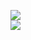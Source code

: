 [![](https://img.shields.io/badge/Made%20With-Github%20Spray-lightgrey.svg?style=for-the-badge&logo=github)](https://github.com/Annihil/github-spray#8809)  
[![](https://i.imgur.com/2DrTn0Z.gif)](https://github.com/Annihil/github-spray)